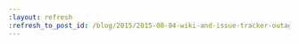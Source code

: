 ```yaml
---
:layout: refresh
:refresh_to_post_id: /blog/2015/2015-08-04-wiki-and-issue-tracker-outage-over-the-weekend
---
```

